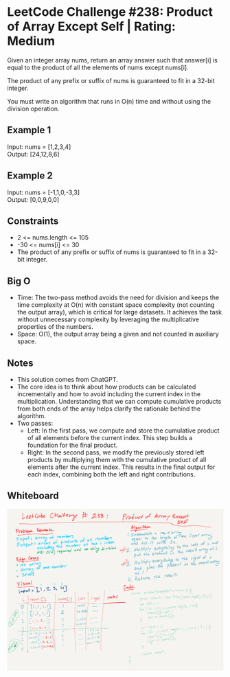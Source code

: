 # LeetCode Challenge #238: Product of Array Except Self | Rating: Medium

Given an integer array nums, return an array answer such that answer[i] is equal to the product of all the elements of nums except nums[i].

The product of any prefix or suffix of nums is guaranteed to fit in a 32-bit integer.

You must write an algorithm that runs in O(n) time and without using the division operation.

## Example 1

Input: nums = [1,2,3,4]  
Output: [24,12,8,6]

## Example 2

Input: nums = [-1,1,0,-3,3]  
Output: [0,0,9,0,0]

## Constraints

- 2 <= nums.length <= 105
- -30 <= nums[i] <= 30
- The product of any prefix or suffix of nums is guaranteed to fit in a 32-bit integer.

## Big O

- Time: The two-pass method avoids the need for division and keeps the time complexity at O(n) with constant space complexity (not counting the output array), which is critical for large datasets. It achieves the task without unnecessary complexity by leveraging the multiplicative properties of the numbers.
- Space: O(1), the output array being a given and not counted in auxiliary space.

## Notes

- This solution comes from ChatGPT.
- The core idea is to think about how products can be calculated incrementally and how to avoid including the current index in the multiplication. Understanding that we can compute cumulative products from both ends of the array helps clarify the rationale behind the algorithm.
- Two passes:
  - Left: In the first pass, we compute and store the cumulative product of all elements before the current index. This step builds a foundation for the final product.
  - Right: In the second pass, we modify the previously stored left products by multiplying them with the cumulative product of all elements after the current index. This results in the final output for each index, combining both the left and right contributions.

## Whiteboard

![A whiteboard of the problem domain, visual, and code.](./product-of-array-sans-self.png)
